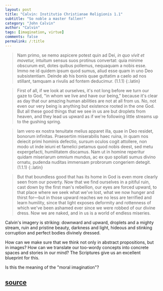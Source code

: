 ```yaml
---
layout: post
title: "Calvin: Institutio Christianae Religionis 1.1"
subtitle: "So noble a master fallen!"
category: "John Calvin"
author: "Calvin"
tags: [imagination, virtue]
comments: false
permalink: /:title
---
```


> Nam primo, se nemo aspicere potest quin ad Dei, *in quo vivit et movetur,* intuitum sensus suos protinus convertat: quia minime obscurum est, dotes quibus pollemus, nequaquam a nobis esse. Immo ne id quidem ipsum quod sumus, aliud esse quam in uno Deo subsistentiam. Deinde ab his bonis quae guttatim a caelo ad nos stillant, tamquam a rivulis ad fontem deducimur. (1.1.1)
{:.latin}

> First of all, if we look at ourselves, it's not long before we turn our gaze to God, "in whom we live and have our being," because it's clear as day that our amazing human abilities are not at all from us. No, not even our very being is anything but existence rooted in the one God. But all these good things that we see in us are but droplets from heaven, and they lead us upward as if we're following little streams up to the gushing spring.

> Iam vero ex nostra tenuitate melius apparet illa, quae in Deo residet, bonorum infinitas. Praesertim miserabilis haec ruina, in quam nos deiecit primi hominis defectio, sursum oculos cogit attollere, non modo ut inde ieiuni et famelici petamus quod nobis deest, sed metu expergefacti, humilitatem discamus. Nam ut in homine reperitur quidam miseriarum omnium mundus, ac ex quo spoliati sumus divino ornatu, pudenda nuditas immensam probrorum congeriem detegit. (1.1.1)
{:.latin}

> But that boundless good that has its home in God is even more clearly seen from our poverty. Now that we find ourselves in a pitiful ruin, cast down by the first man's rebellion, our eyes are forced upward, to that place where we seek what we've lost, what we now hunger and thirst for—but in those upward reaches we no less are terrified and learn humility, since that light exposes deformity and rottenness of which we've been ashamed ever since we were robbed of our divine dress. Now we are naked, and in us is a world of endless miseries.

Calvin's imagery is striking: downward and upward, droplets and a mighty stream, ruin and pristine beauty, darkness and light, hideous and stinking corruption and perfect bodies divinely dressed.

How can we make sure that we think not only in abstract propositions, but in images? How can we translate our too-wordy concepts into concrete spaces and stories in our mind? The Scriptures give us an excellent blueprint for this.

Is this the meaning of the "moral imagination"?

<h2 class="post-source"><a href="https://books.google.com/books?id=9ThJAAAAcAAJ&pg=PA1"><i class="fas fa-book" aria-hidden="true"></i> source</a></h2>